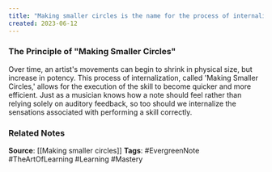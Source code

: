 ```yaml
---
title: "Making smaller circles is the name for the process of internalization which allows for the execution of a skill to become quicker and more efficient"
created: 2023-06-12
---
```


### The Principle of "Making Smaller Circles"
Over time, an artist's movements can begin to shrink in physical size, but increase in potency. This process of internalization, called 'Making Smaller Circles,' allows for the execution of the skill to become quicker and more efficient. Just as a musician knows how a note should feel rather than relying solely on auditory feedback, so too should we internalize the sensations associated with performing a skill correctly.

### Related Notes
**Source**: [[Making smaller circles]]
**Tags**: #EvergreenNote #TheArtOfLearning #Learning #Mastery 